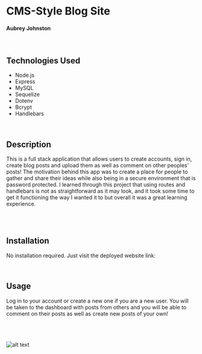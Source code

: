 # CMS-Style Blog Site
#### Aubrey Johnston
<br>

## Technologies Used
<ul>
    <li>Node.js</li>
    <li>Express</li>
    <li>MySQL</li>
    <li>Sequelize</li>
    <li>Dotenv</li>
    <li>Bcrypt</li>
    <li>Handlebars</li>
</ul>    

<br>

## Description

This is a full stack application that allows users to create accounts, sign in, create blog posts and upload them as well as comment on other peoples' posts! The motivation behind this app was to create a place for people to gather and share their ideas while also being in a secure environment that is password protected. I learned through this project that using routes and handlebars is not as straightforward as it may look, and it took some time to get it functioning the way I wanted it to but overall it was a great learning experience. 

<br>

<br>

## Installation
No installation required. Just visit the deployed website link:
<br>

<link>

<br>

## Usage
Log in to your account or create a new one if you are a new user. You will be taken to the dashboard with posts from others and you will be able to comment on their posts as well as create new posts of your own!

<br><br><br>
![alt text](assets/images/readMePhoto.png)

<br>